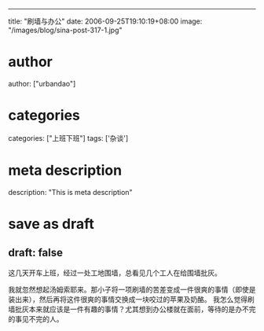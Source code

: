 
---
title: "刷墙与办公"
date: 2006-09-25T19:10:19+08:00
image: "/images/blog/sina-post-317-1.jpg"
# author
author: ["urbandao"]
# categories
categories: ["上班下班"]
tags: ['杂谈']
# meta description
description: "This is meta description"
# save as draft
draft: false
---

这几天开车上班，经过一处工地围墙，总看见几个工人在给围墙批灰。

我就忽然想起汤姆索耶来。那小子将一项刷墙的苦差变成一件很爽的事情（即使是装出来），然后再将这件很爽的事情交换成一块咬过的苹果及奶酪。
我怎么觉得刷墙批灰本来就应该是一件有趣的事情？尤其想到办公楼就在面前，等待的是办不完的事见不完的人。
